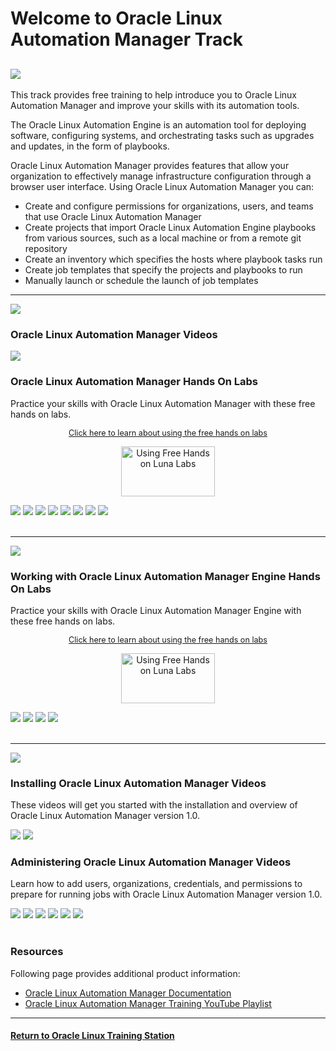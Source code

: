 
# Welcome to Oracle Linux Automation Manager Track

![](../common/images/OLAM-banner.jpg)
---
This track provides free training to help introduce you to Oracle Linux Automation Manager and improve your skills with its automation tools.

The Oracle Linux Automation Engine is an automation tool for deploying software, configuring systems, and orchestrating tasks such as upgrades and updates, in the form of playbooks.

Oracle Linux Automation Manager provides features that allow your organization to effectively manage infrastructure configuration through a browser user interface. Using Oracle Linux Automation Manager you can:
- Create and configure permissions for organizations, users, and teams that use Oracle Linux Automation Manager
- Create projects that import Oracle Linux Automation Engine playbooks from various sources, such as a local machine or from a remote git repository
- Create an inventory which specifies the hosts where playbook tasks run
- Create job templates that specify the projects and playbooks to run
- Manually launch or schedule the launch of job templates

---

<p><img id="olam-ver2" src="../common/images/OLAM-ver2-section2.png"></p>

### Oracle Linux Automation Manager Videos

[![](../common/images/2_0_release_features_300.png)](https://youtu.be/2UwUXngKsDY)

### Oracle Linux Automation Manager Hands On Labs

Practice your skills with Oracle Linux Automation Manager with these free hands on labs.

<p style="font-size:90%;text-align:center;"><a href="https://youtu.be/HOB5dhbcAyo">Click here to learn about using the free hands on labs</a></p>
<p style="text-align:center;"><a href="https://youtu.be/HOB5dhbcAyo">
   <img src="../common/images/lunalab-300px.png" alt="Using Free Hands on Luna Labs" style="width:150px;height:80px;">
   </a></p> 

[![](../common/images/instolam_lab.png)](https://luna.oracle.com/lab/ecf924b0-a2e1-49eb-8700-8c8bea5d7502)
[![](../common/images/quick_start_olam2_lab.png)](https://luna.oracle.com/lab/4a1dcd6e-231c-4724-ae52-8d56431a2888)
[![](../common/images/upgdolam2_lab.png)](https://luna.oracle.com/lab/6c7124cc-474f-4dd4-89fa-9beb536c71f5)
[![](../common/images/migrate_olam2_lab.png)](https://luna.oracle.com/lab/d1847f91-0cdc-41b8-afc4-eb6d0ccd40c2)
[![](../common/images/ldap_olam2_lab.png)](https://luna.oracle.com/lab/a03cfc90-4c3c-488d-9e66-ba514e00b619)
[![](../common/images/oci_collection_olam2_lab.png)](https://luna.oracle.com/lab/b69c86cf-962a-40a9-8f3c-7a9018f4dc4b)
[![](../common/images/hop_nodes_olam2_lab.png)](https://luna.oracle.com/lab/c4780f15-bd17-468d-9133-3eba9bc0ff2a)
[![](../common/images/libvirt_collection_olam2_lab.png)](https://luna.oracle.com/lab/3e869b97-6f71-46fa-a979-e0c8bf81d7d2)
<br>
<br>

---

<p><img id="olam-engine" src="../common/images/OLAM-engine-section.png"></p>

### Working with Oracle Linux Automation Manager Engine Hands On Labs

Practice your skills with Oracle Linux Automation Manager Engine with these free hands on labs.

<p style="font-size:90%;text-align:center;"><a href="https://youtu.be/HOB5dhbcAyo">Click here to learn about using the free hands on labs</a></p>
<p style="text-align:center;"><a href="https://youtu.be/HOB5dhbcAyo">
   <img src="../common/images/lunalab-300px.png" alt="Using Free Hands on Luna Labs" style="width:150px;height:80px;">
   </a></p> 

[![](../common/images/writpbolae_lab.png)](https://luna.oracle.com/lab/27118507-76a6-4116-8ae3-eecc5314531e)
[![](../common/images/autosetolae_lab.png)](https://luna.oracle.com/lab/56b90194-88ab-421e-bc93-2ac708dce6ba)
[![](../common/images/confpodolae_lab.png)](https://luna.oracle.com/lab/6154cf89-6a6e-45b3-98ad-635979b953e8)
[![](../common/images/ocidiolae_lab.png)](https://luna.oracle.com/lab/95a9fc4b-56a4-4b89-b8f1-b90489df5340)
<br>
<br>

---

<p><img id="olam-ver1" src="../common/images/OLAM-ver1-section1.png"></p>

### Installing Oracle Linux Automation Manager Videos

These videos will get you started with the installation and overview of Oracle Linux Automation Manager version 1.0.

[![](../common/images/install_olam_300.png)](https://youtu.be/-RCqGHhweo0)
[![](../common/images/get_started_olam_300.png)](https://youtu.be/EEWdxROy-nM)

### Administering Oracle Linux Automation Manager Videos

Learn how to add users, organizations, credentials, and permissions to prepare for running jobs with Oracle Linux Automation Manager version 1.0.

[![](../common/images/user_creds_300.png)](https://youtu.be/AQk9vJZ2R0Y)
[![](../common/images/set_perms_300.png)](https://youtu.be/oDMFXm3HjmA)
[![](../common/images/proj_inv_300.png)](https://youtu.be/rgvPfRXBaAI)
[![](../common/images/job_temp_300.png)](https://youtu.be/-r9wGs4efYU)
[![](../common/images/oci_ans_coll_300.png)](https://youtu.be/gXSmPoY0BVs)
[![](../common/images/dyn_inv_300.png)](https://youtu.be/Fs3l5P-D_nk)
<br>
<br>

### Resources

Following page provides additional product information:

- [Oracle Linux Automation Manager Documentation](https://docs.oracle.com/en/operating-systems/oracle-linux-automation-manager/)
- [Oracle Linux Automation Manager Training YouTube Playlist](https://www.youtube.com/playlist?list=PLKCk3OyNwIzsGuAWaMCiVrNCdU-2Y0ujg)


---

#### [Return to Oracle Linux Training Station](../README.md)
